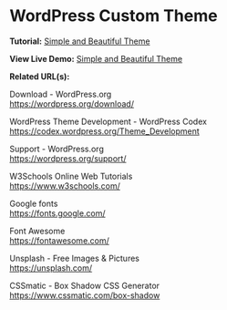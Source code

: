 # WordPress Custom Theme

**Tutorial:** <a href="https://rodrigocorrea.me/how-to-create-a-simple-and-beautiful-wordpress-theme-from-scratch/">Simple and Beautiful Theme</a>

**View Live Demo:** <a href="http://simpleandbeautifultheme.rodrigocorrea.me/">Simple and Beautiful Theme</a>

**Related URL(s):**

Download - WordPress.org<br>
https://wordpress.org/download/

WordPress Theme Development - WordPress Codex<br>
https://codex.wordpress.org/Theme_Development

Support - WordPress.org<br>
https://wordpress.org/support/

W3Schools Online Web Tutorials<br>
https://www.w3schools.com/

Google fonts<br>
https://fonts.google.com/

Font Awesome<br>
https://fontawesome.com/

Unsplash - Free Images & Pictures<br>
https://unsplash.com/

CSSmatic - Box Shadow CSS Generator<br>
https://www.cssmatic.com/box-shadow
